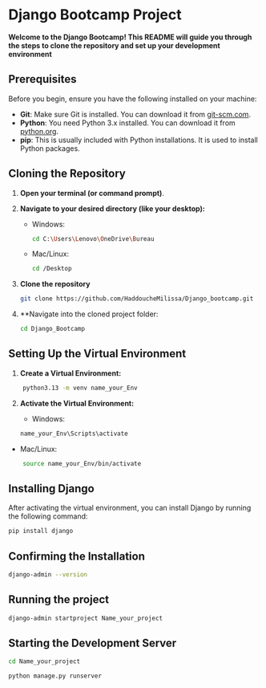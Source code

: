 # Django Bootcamp Project

**Welcome to the Django Bootcamp! This README will guide you through the steps to clone the repository and set up your development environment**

## Prerequisites

Before you begin, ensure you have the following installed on your machine:

- **Git**: Make sure Git is installed. You can download it from [git-scm.com](https://git-scm.com/).
- **Python**: You need Python 3.x installed. You can download it from [python.org](https://www.python.org/downloads/).
- **pip**: This is usually included with Python installations. It is used to install Python packages.

## Cloning the Repository

1. **Open your terminal (or command prompt)**.
   
2. **Navigate to your desired directory (like your desktop):**
   - Windows:
     ```bash
     cd C:\Users\Lenovo\OneDrive\Bureau
     ```
   - Mac/Linux:
     ```bash
     cd /Desktop
     ```

4. **Clone the repository** 
   ```bash
   git clone https://github.com/HaddoucheMilissa/Django_bootcamp.git


3. **Navigate into the cloned project folder:
     ```bash
   cd Django_Bootcamp

## Setting Up the Virtual Environment

1. **Create a Virtual Environment:**

 
```bash
    python3.13 -m venv name_your_Env
```

2. **Activate the Virtual Environment:**

     - Windows:
 
   ```bash
   name_your_Env\Scripts\activate

  - Mac/Linux:
 
```bash
    source name_your_Env/bin/activate
```

## Installing Django

After activating the virtual environment, you can install Django by running the following command:

```bash
pip install django
```

## Confirming the Installation


```bash
django-admin --version
```

## Running the project


```bash
django-admin startproject Name_your_project 
```


## Starting the Development Server


```bash
cd Name_your_project 
```

```bash
python manage.py runserver
```
